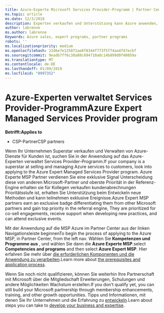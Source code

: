 ```yaml
---
title: Azure-Experte Microsoft Services Provider-Programm | Partner Center
ms.topic: article
ms.date: 12/3/2018
description: Experten verkaufen und Unterstützung kann Azure anwenden, um das Azure-Experte MSP
author: labrenne
ms.author: labrenne
Keywords: Azure sales, expert programs, partner programs
robots: ''
ms.localizationpriority: medium
ms.openlocfilehash: 22d6e7e125071ae8f8344f773f5f74aa4f47ecbf
ms.sourcegitcommit: 9eadb7ff6c38a08c694710a8c14b899d0f48059a
ms.translationtype: MT
ms.contentlocale: de-DE
ms.lasthandoff: 01/09/2019
ms.locfileid: "8997352"
---
```

# <a name="azure-expert-managed-services-provider-program"></a><span data-ttu-id="3a723-103">Azure-Experten verwaltet Services Provider-Programm</span><span class="sxs-lookup"><span data-stu-id="3a723-103">Azure Expert Managed Services Provider program</span></span>

**<span data-ttu-id="3a723-104">Betrifft:</span><span class="sxs-lookup"><span data-stu-id="3a723-104">Applies to</span></span>**

- <span data-ttu-id="3a723-105">CSP-Partner</span><span class="sxs-lookup"><span data-stu-id="3a723-105">CSP partners</span></span>

<span data-ttu-id="3a723-106">Wenn Ihr Unternehmen Superstar verkaufen und Verwalten von Azure-Dienste für Kunden ist, suchen Sie in der Anwendung auf das Azure-Experten verwaltet Services Provider-Programm.</span><span class="sxs-lookup"><span data-stu-id="3a723-106">If your company is a superstar at selling and managing Azure services to customers, look into applying to the Azure Expert Managed Services Provider program.</span></span> <span data-ttu-id="3a723-107">Azure Experte MSP Partner verdienen Sie eine exklusive Signal Unterscheidung diese von anderen Microsoft-Partner und oberste Priorität in der Referenz-Engine erhalten sie für Kollegen verkaufen kundenabrechnungen Prioritätsstufe ist, erhalten Sie Unterstützung beim Entwickeln neue Methoden und kann teilnehmen exklusive Ereignisse.</span><span class="sxs-lookup"><span data-stu-id="3a723-107">Azure Expert MSP partners earn an exclusive badge differentiating them from other Microsoft partners and gain top priority in the referral engine, They are prioritized for co-sell engagements, receive support when developing new practices, and can attend exclusive events.</span></span>

<span data-ttu-id="3a723-108">Mit der Anwendung auf die MSP Azure im Partner Center aus der linken Navigationsleiste beginnen</span><span class="sxs-lookup"><span data-stu-id="3a723-108">To begin the process of applying to the Azure MSP, in Partner Center, from the left nav.</span></span> <span data-ttu-id="3a723-109">Wählen Sie **Kompetenzen und Programme aus** , und wählen Sie dann die **Azure Experte MSP**.</span><span class="sxs-lookup"><span data-stu-id="3a723-109">select **Competencies and programs** and then select **Azure Expert MSP**.</span></span> <span data-ttu-id="3a723-110">Hier erfahren Sie mehr über [die erforderlichen Komponenten und die Anwendung zu verarbeiten](https://partner.microsoft.com/membership/azure-expert-msp).</span><span class="sxs-lookup"><span data-stu-id="3a723-110">Learn more about [the prerequisites and application process](https://partner.microsoft.com/membership/azure-expert-msp).</span></span> 

<span data-ttu-id="3a723-111">Wenn Sie noch nicht qualifizieren, können Sie weiterhin Ihre Partnerschaft mit Microsoft über die Mitgliedschaft Erweiterungen, Schulungen und andere Möglichkeiten Wachstum erstellen.</span><span class="sxs-lookup"><span data-stu-id="3a723-111">If you don’t qualify yet, you can still build your Microsoft partnership through membership enhancements, training, and other growth opportunities.</span></span>
<span data-ttu-id="3a723-112">Tipps und Informationen, mit denen Sie Ihr Unternehmen und die Erfahrung zu [entwickeln](https://partner.microsoft.com/membership/azure-expert-msp).</span><span class="sxs-lookup"><span data-stu-id="3a723-112">Learn about steps you can take to [develop your business and expertise](https://partner.microsoft.com/membership/azure-expert-msp).</span></span>

